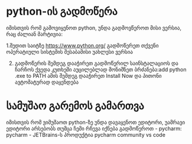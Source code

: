 # python-ის გადმოწერა 
იმისთვის რომ გამოვიყენოთ python, უნდა გადმოვწეროთ მისი ვერსია, რაც ძალიან მარტივია: 


1.შედით საიტზე https://www.python.org/
გადმოწერეთ თქვენი ოპერატიული სისტემის შესაბამისი უახლესი ვერსია 


2. გადმოწერის შემდეგ დააჭირეთ გადმოწერილ საინსტალაციოს და ჩარჩოს ქვედა კუთხეში აუცილებლად მონიშნეთ ბრძანება:add python .exe to PATH ამის შემდეგ დააჭირეთ Install Now და პითონი ავტომატურად დაყენდება

# სამუშაო გარემოს გამართვა

იმისთვის რომ ვიმუშაოთ python-ზე უნდა დავაყენოთ ედიტორი, უამრავი ედიტორი არსებობს თუმცა ჩემი რჩევა იქნება გადმოწეროთ - pycharm:
pycharm - JETBrains-ს პროდუქტია
pycharm community
vs code
